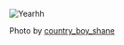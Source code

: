 ![Yearhh](http://farm4.staticflickr.com/3107/2820420847_fc3f8196cf_z.jpg)

Photo by [country_boy_shane](http://www.flickr.com/photos/shanegorski/)
